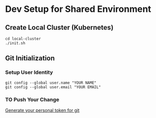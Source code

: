 # Dev Setup for Shared Environment

## Create Local Cluster (Kubernetes)

```
cd local-cluster
./init.sh
```


## Git Initialization

### Setup User Identity
```
git config --global user.name "YOUR NAME"
git config --global user.email "YOUR EMAIL"
```

### TO Push Your Change
[Generate your personal token for git](https://stackoverflow.com/questions/68775869/support-for-password-authentication-was-removed-please-use-a-personal-access-to)
